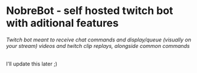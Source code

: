 # NobreBot - self hosted twitch bot with aditional features

###### Twitch bot meant to receive chat commands and display/queue (visually on your stream) videos and twitch clip replays, alongside common commands

I'll update this later ;)

